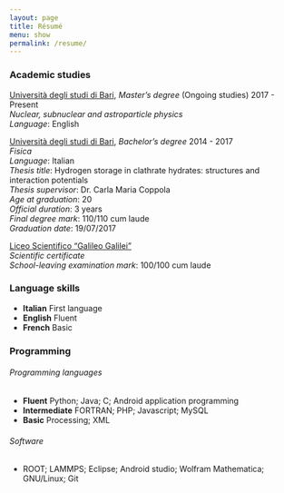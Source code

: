 ```yaml
---
layout: page
title: Résumé
menu: show
permalink: /resume/
---
```


### Academic studies

[Università degli studi di Bari](http://uniba.it), *Master’s degree* (Ongoing studies) 2017 - Present  
*Nuclear, subnuclear and astroparticle physics*  
*Language*: English  

[Università degli studi di Bari](http://uniba.it), *Bachelor’s degree* 2014 - 2017  
*Fisica*  
*Language*: Italian  
*Thesis title*: Hydrogen storage in clathrate hydrates: structures and interaction potentials  
*Thesis supervisor*: Dr. Carla Maria Coppola  
*Age at graduation*: 20  
*Official duration*: 3 years  
*Final degree mark*: 110/110 cum laude  
*Graduation date*: 19/07/2017  

[Liceo Scientifico “Galileo Galilei”](http://lsgalileibitonto.it)   
*Scientific certificate*  
*School-leaving examination mark*: 100/100 cum laude  

### Language skills

- **Italian** First language
- **English** Fluent
- **French** Basic

### Programming

###### Programming languages

- **Fluent** Python; Java; C; Android application programming
- **Intermediate** FORTRAN; PHP; Javascript; MySQL
- **Basic** Processing; XML

###### Software

- ROOT; LAMMPS; Eclipse; Android studio; Wolfram Mathematica; GNU/Linux; Git
